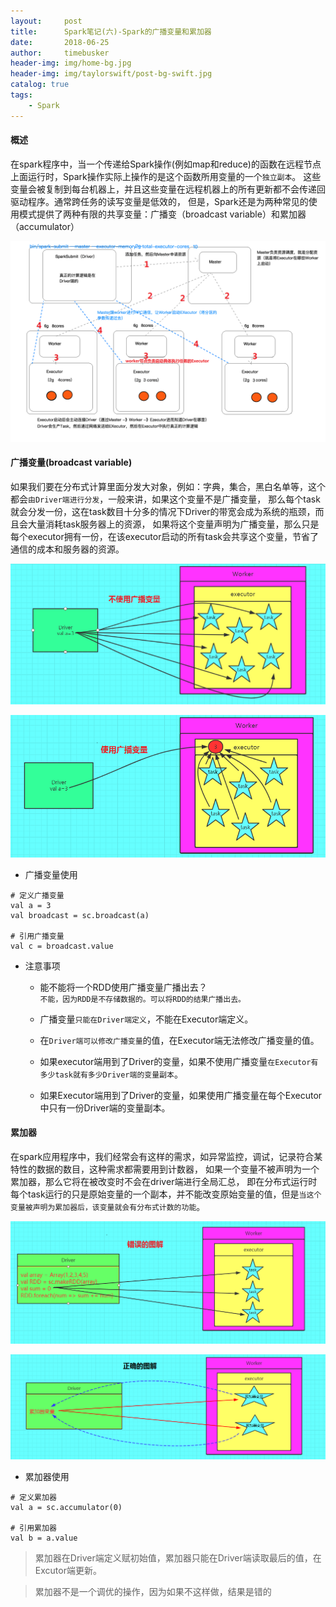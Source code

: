 ```yaml
---
layout:     post
title:      Spark笔记(六)-Spark的广播变量和累加器
date:       2018-06-25
author:     timebusker
header-img: img/home-bg.jpg
header-img: img/taylorswift/post-bg-swift.jpg
catalog: true
tags:
    - Spark
---
```


#### 概述

在spark程序中，当一个传递给Spark操作(例如map和reduce)的函数在远程节点上面运行时，Spark操作实际上操作的是这个函数所用变量的一个`独立副本`。
这些变量会被复制到每台机器上，并且这些变量在远程机器上的所有更新都不会传递回驱动程序。通常跨任务的读写变量是低效的，
但是，Spark还是为两种常见的使用模式提供了两种有限的共享变量：广播变（broadcast variable）和累加器（accumulator）

![spark任务执行过程简介](/img/spark/spark任务执行过程简介.png)

#### 广播变量(broadcast variable)

如果我们要在分布式计算里面分发大对象，例如：字典，集合，黑白名单等，这个都会`由Driver端进行分发`，一般来讲，如果这个变量不是广播变量，
那么每个task就会分发一份，这在task数目十分多的情况下Driver的带宽会成为系统的瓶颈，而且会大量消耗task服务器上的资源，
如果将这个变量声明为广播变量，那么只是每个executor拥有一份，在该executor启动的所有task会共享这个变量，节省了通信的成本和服务器的资源。

![广播变量](/img/spark/4/1.png)

![广播变量](/img/spark/4/2.png)

- 广播变量使用

```
# 定义广播变量
val a = 3
val broadcast = sc.broadcast(a)

# 引用广播变量
val c = broadcast.value
```

- 注意事项
  + 能不能将一个RDD使用广播变量广播出去？     
    `不能，因为RDD是不存储数据的。可以将RDD的结果广播出去。`

  + 广播变量`只能在Driver端定义`，不能在Executor端定义。

  + 在`Driver端可以修改广播变量`的值，在Executor端无法修改广播变量的值。

  + 如果executor端用到了Driver的变量，如果不使用广播变量`在Executor有多少task就有多少Driver端的变量副本`。

  + 如果Executor端用到了Driver的变量，如果使用广播变量在每个Executor中只有一份Driver端的变量副本。
  

#### 累加器 

在spark应用程序中，我们经常会有这样的需求，如异常监控，调试，记录符合某特性的数据的数目，这种需求都需要用到计数器，
如果一个变量不被声明为一个累加器，那么它将在被改变时不会在driver端进行全局汇总，
即在分布式运行时每个task运行的只是原始变量的一个副本，并不能改变原始变量的值，但是`当这个变量被声明为累加器后，该变量就会有分布式计数的功能`。

![累加器](/img/spark/4/3.png)

![累加器](/img/spark/4/4.png)

- 累加器使用

```
# 定义累加器
val a = sc.accumulator(0)

# 引用累加器
val b = a.value
```

> 累加器在Driver端定义赋初始值，累加器只能在Driver端读取最后的值，在Excutor端更新。

> 累加器不是一个调优的操作，因为如果不这样做，结果是错的